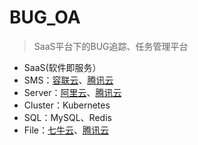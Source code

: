 # BUG_OA
> SaaS平台下的BUG追踪、任务管理平台

- SaaS(软件即服务）
- SMS：[容联云](https://www.yuntongxun.com/member/main)、[腾讯云](https://console.cloud.tencent.com/smsv2/csms-sign)
- Server：[阿里云](https://homenew.console.aliyun.com/)、[腾讯云](https://console.cloud.tencent.com/)
- Cluster：Kubernetes
- SQL：MySQL、Redis
- File：[七牛云](https://portal.qiniu.com/kodo/bucket/resource?bucketName=blog-qiniuyun)、[腾讯云](https://console.cloud.tencent.com/)
